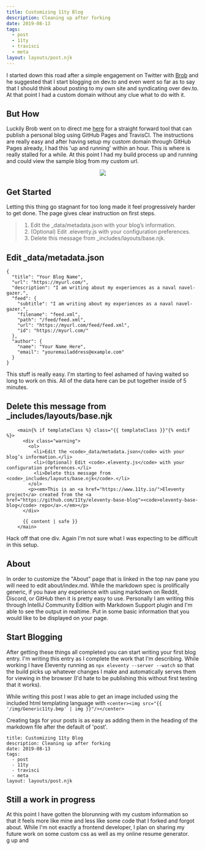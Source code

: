 ```yaml
---  
title: Customizing 11ty Blog  
description: Cleaning up after forking  
date: 2019-08-13  
tags:  
  - post
  - 11ty  
  - travisci  
  - meta  
layout: layouts/post.njk  
---  
```


I started down this road after a simple engagement on Twitter with [Brob](https://dev.to/brob) and he suggested that I start blogging on dev.to and even went so far as to say that I should think about posting to my own site and syndicating over dev.to.  At that point I had a custom domain without any clue what to do with it.

## But How

Luckily Brob went on to direct me [here](https://t.co/ervT8kEx1k?amp=1) for a straight forward tool that can publish a personal blog using GitHub Pages and TravisCI.  The instructions are really easy and after having setup my custom domain through GitHub Pages already, I had this 'up and running' within an hour.  This is where is really stalled for a while. At this point I had my build process up and running and could view the sample blog from my custom url.

<center><img src="{{ '/img/Generic11ty.bmp' | img }}"/></center>

## Get Started

Letting this thing go stagnant for too long made it feel progressively harder to get done.  The page gives clear instruction on first steps.

>1. Edit the _data/metadata.json with your blog’s information.
>1. (Optional) Edit .eleventy.js with your configuration preferences.
>1. Delete this message from _includes/layouts/base.njk.

## Edit _data/metadata.json

```
{
  "title": "Your Blog Name",
  "url": "https://myurl.com/",
  "description": "I am writing about my experiences as a naval navel-gazer.",
  "feed": {
    "subtitle": "I am writing about my experiences as a naval navel-gazer.",
    "filename": "feed.xml",
    "path": "/feed/feed.xml",
    "url": "https://myurl.com/feed/feed.xml",
    "id": "https://myurl.com/"
  },
  "author": {
    "name": "Your Name Here",
    "email": "youremailaddress@example.com"
  }
}
```

This stuff is really easy.  I'm starting to feel ashamed of having waited so long to work on this. All of the data here can be put together inside of 5 minutes.

## Delete this message from _includes/layouts/base.njk

```
    <main{% if templateClass %} class="{{ templateClass }}"{% endif %}>
      <div class="warning">
        <ol>
          <li>Edit the <code>_data/metadata.json</code> with your blog’s information.</li>
          <li>(Optional) Edit <code>.eleventy.js</code> with your configuration preferences.</li>
          <li>Delete this message from <code>_includes/layouts/base.njk</code>.</li>
        </ol>
        <p><em>This is an <a href="https://www.11ty.io/">Eleventy project</a> created from the <a href="https://github.com/11ty/eleventy-base-blog"><code>eleventy-base-blog</code> repo</a>.</em></p>
      </div>

      {{ content | safe }}
    </main>
```

Hack off that one div.  Again I'm not sure what I was expecting to be difficult in this setup.

## About 

In order to customize the "About" page that is linked in the top nav pane you will need to edit about/index.md. While the markdown spec is prolifically generic, if you have any experience with using markdown on Reddit, Discord, or GitHub then it is pretty easy to use. Personally I am writing this through IntelliJ Community Edition with Markdown Support plugin and I'm able to see the output in realtime. Put in some basic information that you would like to be displayed on your page.

## Start Blogging

After getting these things all completed you can start writing your first blog entry.  I'm writing this entry as I complete the work that I'm describing.  While working I have Eleventy running as `npx eleventy --server --watch` so that the build picks up whatever changes I make and automatically serves them for viewing in the browser (I'd hate to be publishing this without first testing that it works).

While writing this post I was able to get an image included using the included html templating language with `<center><img src="{{ '/img/Generic11ty.bmp' | img }}"/></center>`

Creating tags for your posts is as easy as adding them in the heading of the markdown file after the default of 'post'.

```
title: Customizing 11ty Blog  
description: Cleaning up after forking  
date: 2019-08-13  
tags:  
  - post
  - 11ty  
  - travisci  
  - meta  
layout: layouts/post.njk  
```


## Still a work in progress

At this point I have gotten the blorunning with my custom information so that it feels more like mine and less like some code that I forked and forgot about.  While I'm not exactly a frontend developer, I plan on sharing my future work on some custom css as well as my online resume generator.  
g up and 

